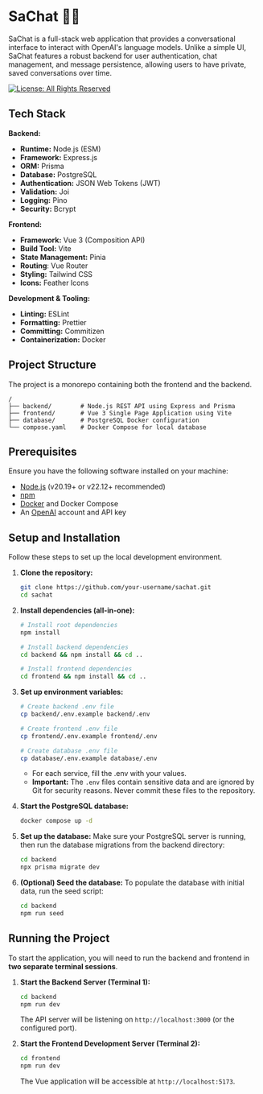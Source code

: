 # SaChat 🤖💬

SaChat is a full-stack web application that provides a conversational interface to interact with OpenAI's language models. Unlike a simple UI, SaChat features a robust backend for user authentication, chat management, and message persistence, allowing users to have private, saved conversations over time.

[![License: All Rights Reserved](https://img.shields.io/badge/License-All%20Rights%20Reserved-red.svg)](#)

## Tech Stack

**Backend:**
- **Runtime:** Node.js (ESM)
- **Framework:** Express.js
- **ORM:** Prisma
- **Database:** PostgreSQL
- **Authentication:** JSON Web Tokens (JWT)
- **Validation:** Joi
- **Logging:** Pino
- **Security:** Bcrypt

**Frontend:**
- **Framework:** Vue 3 (Composition API)
- **Build Tool:** Vite
- **State Management:** Pinia
- **Routing**: Vue Router
- **Styling:** Tailwind CSS
- **Icons:** Feather Icons

**Development & Tooling:**
- **Linting:** ESLint
- **Formatting:** Prettier
- **Committing:** Commitizen
- **Containerization:** Docker

## Project Structure

The project is a monorepo containing both the frontend and the backend.

```
/
├── backend/        # Node.js REST API using Express and Prisma
├── frontend/       # Vue 3 Single Page Application using Vite
├── database/       # PostgreSQL Docker configuration
└── compose.yaml    # Docker Compose for local database
```

## Prerequisites

Ensure you have the following software installed on your machine:

-   [Node.js](https://nodejs.org/) (v20.19+ or v22.12+ recommended)
-   [npm](https://www.npmjs.com/)
-   [Docker](https://www.docker.com/) and Docker Compose
-   An [OpenAI](https://platform.openai.com/) account and API key

## Setup and Installation

Follow these steps to set up the local development environment.

1.  **Clone the repository:**
    ```bash
    git clone https://github.com/your-username/sachat.git
    cd sachat
    ```

2.  **Install dependencies (all-in-one):**
    ```bash
    # Install root dependencies
    npm install
    
    # Install backend dependencies
    cd backend && npm install && cd ..
    
    # Install frontend dependencies
    cd frontend && npm install && cd ..
    ```

3.  **Set up environment variables:**
    ```bash
    # Create backend .env file
    cp backend/.env.example backend/.env
    
    # Create frontend .env file
    cp frontend/.env.example frontend/.env
    
    # Create database .env file
    cp database/.env.example database/.env
    ```
    - For each service, fill the .env with your values.
    - **Important:** The `.env` files contain sensitive data and are ignored by Git for security reasons. Never commit these files to the repository.

4.  **Start the PostgreSQL database:**
    ```bash
    docker compose up -d
    ```
    
5.  **Set up the database:**
    Make sure your PostgreSQL server is running, then run the database migrations from the backend directory:
    ```bash
    cd backend
    npx prisma migrate dev
    ```
    
6.  **(Optional) Seed the database:**
    To populate the database with initial data, run the seed script:
    ```bash
    cd backend
    npm run seed
    ```

## Running the Project

To start the application, you will need to run the backend and frontend in **two separate terminal sessions**.

1.  **Start the Backend Server (Terminal 1):**
    ```bash
    cd backend
    npm run dev
    ```
    The API server will be listening on `http://localhost:3000` (or the configured port).

2.  **Start the Frontend Development Server (Terminal 2):**
    ```bash
    cd frontend
    npm run dev
    ```
    The Vue application will be accessible at `http://localhost:5173`.
